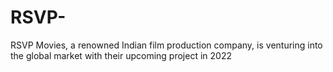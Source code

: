 # RSVP-
RSVP Movies, a renowned Indian film production company, is venturing into the global market with their upcoming project in 2022
